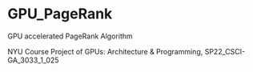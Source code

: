 # GPU_PageRank
GPU accelerated PageRank Algorithm

NYU Course Project of GPUs: Architecture & Programming, SP22_CSCI-GA_3033_1_025
